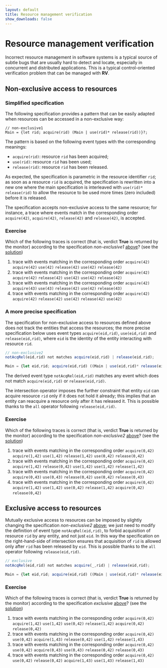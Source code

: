 ```yaml
---
layout: default
title: Resource management verification
show_downloads: false
---
```

# Resource management verification

Incorrect resource management in software systems is a typical source of subtle bugs 
that are usually hard to detect and locate, especially in concurrent and distributed applications.
This is a typical control-oriented verification problem that can be managed with **RV**.

## Non-exclusive access to resources

### Simplified specification

The following specification provides a pattern that can be easily adapted when resources can be accessed
in a non-exclusive way:

```rml
// non-exclusive1
Main = {let rid; acquire(rid) (Main | use(rid)* release(rid))}?;
```

The pattern is based on the following event types with the corresponding meanings:
* `acquire(rid)`: resource `rid` has been acquired;
* `use(rid)`: resource `rid` has been used;
* `release(rid)`: resource `rid` has been released.

As expected, the specification is parametric in the resource identifier `rid`; as soon as a resource `rid` is
acquired, the specification is rewritten into a new one where the main specification is interleaved with `use(rid)* release(rid)` to allow the resource to
be used more times (zero included) before it is released.

The specification accepts non-exclusive access to the same resource; for instance, a trace where events match
in the corresponding order `acquire(42)`, `acquire(42)`, `release(42)` and `release(42)`, is accepted.

### Exercise

Which of the following traces is correct (that is, verdict **True** is returned by the monitor) according to the specification *non-exclusive1* [above](#simplified-specification)? (see the [solution](solution-non-exclusive-resource.md))

1. trace with events matching in the corresponding order   `acquire(42)` `acquire(42)` `use(42)` `release(42)` `use(42)` `release(42)` 
2. trace with events matching in the corresponding order   `acquire(42)` `acquire(42)` `release(42)` `use(42)` `use(42)` `release(42)` 
3. trace with events matching in the corresponding order   `acquire(42)` `acquire(43)` `use(43)` `release(42)` `use(42)` `release(43)` 
4. trace with events matching in the corresponding order   `acquire(42)` `acquire(42)` `release(42)` `use(42)`  `release(42)` `use(42)` 

### A more precise specification 

The specification for non-exclusive access to resources defined above does not
track the entities that access the resources; the more precise specification below uses event types
`acquire(eid,rid)`, `use(eid,rid)` and `release(eid,rid)`, where `eid` is the identity of the entity interacting with
resource `rid`.

```js
// non-exclusive2
notAcqRel(eid,rid) not matches acquire(eid,rid) | release(eid,rid);

Main = {let eid,rid; acquire(eid,rid) ((Main | use(eid,rid)* release(eid,rid)) /\ notAcqRel(eid,rid)* release(eid,rid) all)}?;
```
The derived event type `notAcqRel(eid,rid)` matches any event which does not match `acquire(eid,rid)` or `release(eid,rid)`.

The intersection operator imposes the further constraint that entity `eid` can acquire resource `rid` only if
it does not hold it already; this implies that an entity can reacquire a resource only after it has
released it. This is possible thanks to the `all` operator following `release(eid,rid)`.

### Exercise

Which of the following traces is correct (that is, verdict **True** is returned by the monitor) according to the specification *non-exclusive2* [above](#a-more-precise-specification)? (see the [solution](solution-non-exclusive2-resource.md))

1. trace with events matching in the corresponding order   `acquire(0,42)` `acquire(1,42)` `use(1,42)` `release(1,42)` `use(0,42)` `release(0,42)` 
2. trace with events matching in the corresponding order   `acquire(0,42)` `acquire(1,42)` `release(0,42)` `use(1,42)` `use(1,42)` `release(1,42)` 
3. trace with events matching in the corresponding order   `acquire(0,42)` `acquire(0,43)` `use(0,43)` `release(0,42)` `use(0,42)` `release(0,43)` 
4. trace with events matching in the corresponding order   `acquire(0,42)` `acquire(1,42)` `use(1,42)` `use(0,42)`  `release(1,42)` `acquire(0,42)` `release(0,42)`  

## Exclusive access to resources

Mutually exclusive access to resources can be imposed by slightly changing the specification *non-exclusive2* [above](#a-more-precise-specification);
we just need to modify the definition of event type `notAcqRel(eid,rid)`, to forbid acquisition of resource `rid` by any entity,
and not just `eid`. In this way the specification on the right-hand-side of intersection ensures that acquisition of `rid` is allowed
only after `rid` has been released by `eid`. This is possible thanks to the `all` operator following `release(eid,rid)`.


```js
// exclusive
notAcqRel(eid,rid) not matches acquire(_,rid) | release(eid,rid);

Main = {let eid,rid; acquire(eid,rid) ((Main | use(eid,rid)* release(eid,rid)) /\ notAcqRel(eid,rid)* release(eid,rid) all)}?;
```

### Exercise

Which of the following traces is correct (that is, verdict **True** is returned by the monitor) according to the specification *exclusive* [above](#exclusive-access-to-resources)? (see the [solution](solution-exclusive-resource.md))

1. trace with events matching in the corresponding order   `acquire(0,42)` `acquire(1,42)` `use(1,42)` `use(0,42)`  `release(1,42)` `acquire(0,42)` `release(0,42)`  
2. trace with events matching in the corresponding order   `acquire(0,42)` `use(0,42)` `acquire(1,43)` `release(0,42)` `use(1,42)` `release(1,43)` 
3. trace with events matching in the corresponding order   `acquire(0,42)` `use(0,42)` `acquire(0,43)` `use(0,43)` `release(0,42)`  `release(0,43)`
4. trace with events matching in the corresponding order   `acquire(0,42)` `use(0,42)` `release(0,42)` `acquire(1,43)` `use(1,43)` `release(1,43)` 
